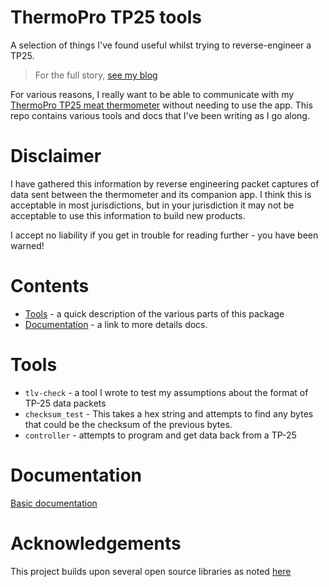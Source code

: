 # ThermoPro TP25 tools

A selection of things I've found useful whilst trying to reverse-engineer a TP25.

> For the full story, [see my blog](https://martys.blog/posts/thermopro)

For various reasons, I really want to be able to communicate with my
[ThermoPro TP25 meat thermometer](https://buythermopro.com/product/tp25/) without needing to use the app. This repo
contains various tools and docs that I've been writing as I go along.

# Disclaimer

I have gathered this information by reverse engineering packet captures of data sent between the thermometer and its
companion app. I think this is acceptable in most jurisdictions, but in your jurisdiction it may not be acceptable to
use this information to build new products.

I accept no liability if you get in trouble for reading further - you have been warned!

# Contents

* [Tools](#tools) - a quick description of the various parts of this package
* [Documentation](#documentation) - a link to more details docs.

# Tools

* `tlv-check` - a tool I wrote to test my assumptions about the format of TP-25 data packets
* `checksum_test` - This takes a hex string and attempts to find any bytes that could be the checksum of the previous
  bytes.
* `controller` - attempts to program and get data back from a TP-25

# Documentation

[Basic documentation](docs/index.md)

# Acknowledgements

This project builds upon several open source libraries as noted [here](docs/os-acknowledgements.md)
